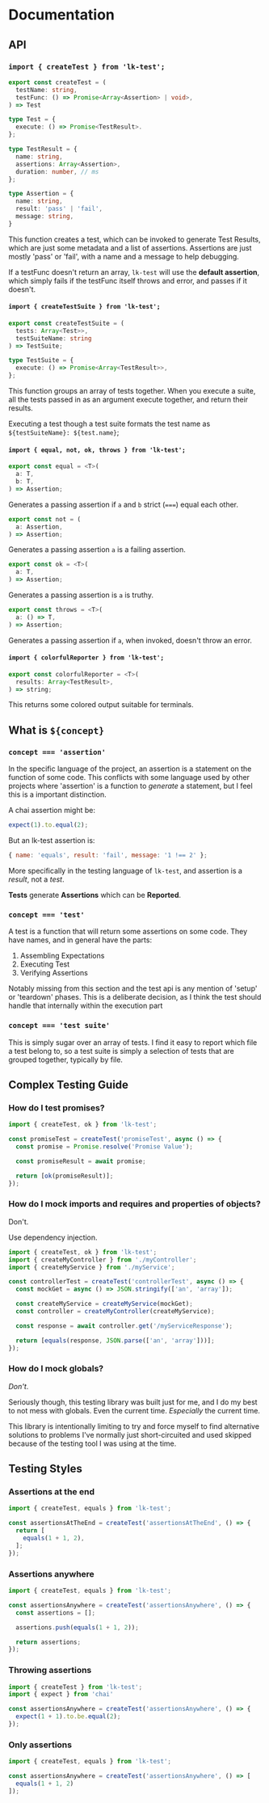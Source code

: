 # Documentation

## API

### `import { createTest } from 'lk-test';`

```typescript
export const createTest = (
  testName: string,
  testFunc: () => Promise<Array<Assertion> | void>,
) => Test

type Test = {
  execute: () => Promise<TestResult>.
};

type TestResult = {
  name: string,
  assertions: Array<Assertion>,
  duration: number, // ms
};

type Assertion = {
  name: string,
  result: 'pass' | 'fail',
  message: string,
}
```
This function creates a test, which can be invoked to generate Test Results, which are just some metadata and a list of assertions. Assertions are just mostly 'pass' or 'fail', with a name and a message to help debugging.

If a testFunc doesn't return an array, `lk-test` will use the **default assertion**, which simply fails if the testFunc itself throws and error, and passes if it doesn't.


#### `import { createTestSuite } from 'lk-test';`

```typescript
export const createTestSuite = (
  tests: Array<Test>>,
  testSuiteName: string
) => TestSuite;

type TestSuite = {
  execute: () => Promise<Array<TestResult>>,
};
```
This function groups an array of tests together. When you execute a suite, all the tests passed in as an argument execute together, and return their results.

Executing a test though a test suite formats the test name as `${testSuiteName}: ${test.name}`;

#### `import { equal, not, ok, throws } from 'lk-test';`

```typescript
export const equal = <T>(
  a: T,
  b: T,
) => Assertion;
```
Generates a passing assertion if `a` and `b` strict (`===`) equal each other.
```typescript
export const not = (
  a: Assertion,
) => Assertion;
```
Generates a passing assertion `a` is a failing assertion.
```typescript
export const ok = <T>(
  a: T,
) => Assertion;
```
Generates a passing assertion is `a` is truthy.
```typescript
export const throws = <T>(
  a: () => T,
) => Assertion;
```
Generates a passing assertion if `a`, when invoked, doesn't throw an error.

#### `import { colorfulReporter } from 'lk-test';`

```typescript
export const colorfulReporter = <T>(
  results: Array<TestResult>,
) => string;
```
This returns some colored output suitable for terminals.

## What is `${concept}`

### `concept === 'assertion'`
In the specific language of the project, an assertion is a statement on the function of some code. This conflicts with some language used by other projects where 'assertion' is a function to _generate_ a statement, but I feel this is a important distinction.

A chai assertion might be:
```javascript
expect(1).to.equal(2);
```
But an lk-test assertion is:
```javascript
{ name: 'equals', result: 'fail', message: '1 !== 2' };
```

More specifically in the testing language of `lk-test`, and assertion is a _result_, not a _test_.

**Tests** generate **Assertions** which can be **Reported**.

### `concept === 'test'`

A test is a function that will return some assertions on some code. They have names, and in general have the parts:
 1. Assembling Expectations
 2. Executing Test
 3. Verifying Assertions

Notably missing from this section and the test api is any mention of 'setup' or 'teardown' phases. This is a deliberate decision, as I think the test should handle that internally within the execution part

### `concept === 'test suite'`

This is simply sugar over an array of tests. I find it easy to report which file a test belong to, so a test suite is simply a selection of tests that are grouped together, typically by file.

## Complex Testing Guide

### How do I test promises?

```javascript
import { createTest, ok } from 'lk-test';

const promiseTest = createTest('promiseTest', async () => {
  const promise = Promise.resolve('Promise Value');

  const promiseResult = await promise;

  return [ok(promiseResult)];
});
```
### How do I mock imports and requires and properties of objects?

Don't.

Use dependency injection.

```javascript
import { createTest, ok } from 'lk-test';
import { createMyController } from './myController';
import { createMyService } from './myService';

const controllerTest = createTest('controllerTest', async () => {
  const mockGet = async () => JSON.stringify(['an', 'array']);

  const createMyService = createMyService(mockGet);
  const controller = createMyController(createMyService);

  const response = await controller.get('/myServiceResponse');

  return [equals(response, JSON.parse(['an', 'array']))];
});
```
### How do I mock globals?

_Don't_.

Seriously though, this testing library was built just for me, and I do my best to not mess with globals. Even the current time. _Especially_ the current time.

This library is intentionally limiting to try and force myself to find alternative solutions to problems I've normally just short-circuited and used skipped because of the testing tool I was using at the time.

## Testing Styles

### Assertions at the end
```javascript
import { createTest, equals } from 'lk-test';

const assertionsAtTheEnd = createTest('assertionsAtTheEnd', () => {
  return [
    equals(1 + 1, 2),
  ];
});
```

### Assertions anywhere
```javascript
import { createTest, equals } from 'lk-test';

const assertionsAnywhere = createTest('assertionsAnywhere', () => {
  const assertions = [];

  assertions.push(equals(1 + 1, 2));

  return assertions;
});
```
### Throwing assertions
```javascript
import { createTest } from 'lk-test';
import { expect } from 'chai'

const assertionsAnywhere = createTest('assertionsAnywhere', () => {
  expect(1 + 1).to.be.equal(2);
});
```
### Only assertions
```javascript
import { createTest, equals } from 'lk-test';

const assertionsAnywhere = createTest('assertionsAnywhere', () => [
  equals(1 + 1, 2)
]);
```